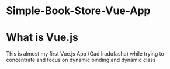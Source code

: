 # Simple-Book-Store-Vue-App

# What is Vue.js

This is almost my first Vue.js App (Gad Iradufasha) while trying
to concentrate and focus on dynamic binding and dynamic class
